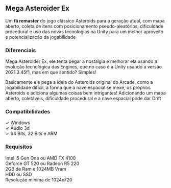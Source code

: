 ## Mega Asteroider Ex
 Um **fã remaster** do jogo clássico Asteroids para a geração atual, com mapa aberto, coleta de itens com posicionamento pseudo-aleatórios, dificuldade procedural e uso das novas tecnologias na Unity para um melhor aproveito e potencialização da jogabilidade

### Diferenciais
Mega Asteroider Ex, ele tenta pegar a nostalgia e melhorar ela usando a evolução tecnológica das Engines, que no caso é a Unity usando a versão 2021.3.45f1, mas em que sentido? Simples!

Basicamente ele pega a ideia do Asteroids original do Arcade, como a jogabilidade difícil, a forma que a nave espacial se mexe, os próprios Asteroids e adiciona algumas coisas bem intrigantes! Adicionando um mapa aberto, coletáveis, dificuldade procedural e a nave espacial pode dar Drift

### Compatibilidades
✓ Windows <br>
✓ Áudio 3d <br>
✓ 64 Bits, 32 Bits e ARM

### Requisitos
Intel i5 Gen One ou AMD FX 4100 <br>
Geforce GT 520 ou Radeon R5 220 <br>
2GB de Ram e 1024MB Vram <br>
HDD ou SSD <br>
Resolução mínima de 1024x720
